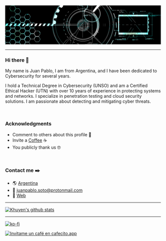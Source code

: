 ![Imagen.](/images/background-profile.png "Imagen.")

____
### Hi there 👋

My name is Juan Pablo, I am from Argentina, and I have been dedicated to Cybersecurity for several years. 

I hold a Technical Degree in Cybersecurity (UNSO) and am a Certified Ethical Hacker (UTN) with over 10 years of experience in protecting systems and networks. I specialize in penetration testing and cloud security solutions. I am passionate about detecting and mitigating cyber threats.


&nbsp;
&nbsp;

### Acknowledgments

* Comment to others about this profile 📢
* Invite a [Coffee](https://ko-fi.com/juanpablosoto) ☕  
* You publicly thank us 🤓

&nbsp;
&nbsp;

### Contact me :black_nib:
- :earth_americas: [Argentina](https://www.google.com.ar/maps/place/Argentina/@-37.0144034,-81.6719263,4z/data=!3m1!4b1!4m5!3m4!1s0x95bccaf5f5fdc667:0x3d2f77992af00fa8!8m2!3d-38.416097!4d-63.616672)
- :envelope_with_arrow: juanpablo.soto@protonmail.com
- :link: [Web](https://juanpablosoto.com.ar)

____

[![Khuyen's github stats](https://github-readme-stats.vercel.app/api?username=parrot26&count_private=true&show_icons=true&theme=dark&hide_rank=false)](https://github.com/anuraghazra/github-readme-stats)

____

[![ko-fi](https://ko-fi.com/img/githubbutton_sm.svg)](https://ko-fi.com/M4M4AAAGA)
&nbsp;

[![Invitame un café en cafecito.app](https://cdn.cafecito.app/imgs/buttons/button_6.svg)](https://cafecito.app/parrot26)

